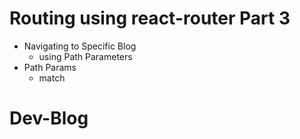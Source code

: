 # Routing using react-router Part 3

- Navigating to Specific Blog
  - using Path Parameters
- Path Params
  - match
# Dev-Blog
